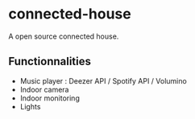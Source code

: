 # connected-house
A open source connected house.

## Functionnalities

- Music player : Deezer API / Spotify API / Volumino
- Indoor camera
- Indoor monitoring
- Lights
